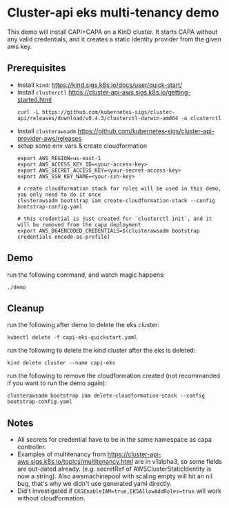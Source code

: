 # Cluster-api eks multi-tenancy demo

This demo will install CAPI+CAPA on a KinD cluster. 
It starts CAPA without any valid credentials, and it creates a static identity provider from the given aws key. 

## Prerequisites
- Install `kind`: 
   https://kind.sigs.k8s.io/docs/user/quick-start/ 
- Install `clusterctl`
   https://cluster-api-aws.sigs.k8s.io/getting-started.html 
   ```
   curl -L https://github.com/kubernetes-sigs/cluster-api/releases/download/v0.4.3/clusterctl-darwin-amd64 -o clusterctl
   ```
- Install `clusterawsadm`
   https://github.com/kubernetes-sigs/cluster-api-provider-aws/releases
- setup some env vars & create cloudformation
   ```
   export AWS_REGION=us-east-1 
   export AWS_ACCESS_KEY_ID=<your-access-key>
   export AWS_SECRET_ACCESS_KEY=<your-secret-access-key>
   export AWS_SSH_KEY_NAME=<your-ssh-key>

   # create cloudformation stack for roles will be used in this demo, you only need to do it once
   clusterawsadm bootstrap iam create-cloudformation-stack --config bootstrap-config.yaml

   # this credential is just created for `clusterctl init`, and it will be removed from the capa deployment
   export AWS_B64ENCODED_CREDENTIALS=$(clusterawsadm bootstrap credentials encode-as-profile)
   ```

## Demo
run the following command, and watch magic happens:
```
./demo
```

## Cleanup
run the following after demo to delete the eks cluster:
```
kubectl delete -f capi-eks-quickstart.yaml
```

run the following to delete the kind cluster after the eks is deleted:
```
kind delete cluster --name capi-eks
```

run the following to remove the cloudformation created (not recommanded if you want to run the demo again):
```
clusterawsadm bootstrap iam delete-cloudformation-stack --config bootstrap-config.yaml
```


## Notes
- All secrets for credential have to be in the same namespace as capa controller.
- Examples of multitenancy from https://cluster-api-aws.sigs.k8s.io/topics/multitenancy.html are in v1alpha3, so some fields are out-dated already. (e.g. secretRef of AWSClusterStaticIdentity is now a string). Also awsmachinepool with scaling empty will hit an nil bug, that's why we didn't use generated yaml directly.
- Did't investigated if `EKSEnableIAM=true,EKSAllowAddRoles=true` will work without cloudformation.